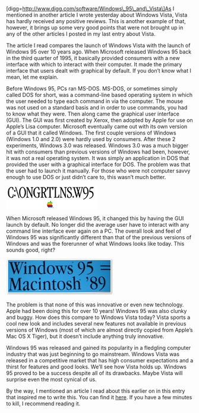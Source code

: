 \[digg=http://www.digg.com/software/Windows\_95\_and\_Vista\]As I mentioned in another article I wrote yesterday about Windows Vista, Vista has hardly received any positive reviews. This is another example of that, however, it brings up some very good points that were not brought up in any of the other articles I posted in my last entry about Vista.

The article I read compares the launch of Windows Vista with the launch of Windows 95 over 10 years ago. When Microsoft released Windows 95 back in the third quarter of 1995, it basically provided consumers with a new interface with which to interact with their computer. It made the primary interface that users dealt with graphical by default. If you don’t know what I mean, let me explain.

Before Windows 95, PCs ran MS-DOS. MS-DOS, or sometimes simply called DOS for short, was a command-line based operating system in which the user needed to type each command in via the computer. The mouse was not used on a standard basis and in order to use commands, you had to know what they were. Then along came the graphical user interface (GUI). The GUI was first created by Xerox, then adopted by Apple for use on Apple’s Lisa computer. Microsoft eventually came out with its own version of a GUI that it called Windows. The first couple versions of Windows (Windows 1.0 and 2.0) were hardly used by consumers. After these 2 experiments, Windows 3.0 was released. Windows 3.0 was a much bigger hit with consumers than previous versions of Windows had been, however, it was not a real operating system. It was simply an application in DOS that provided the user with a graphical interface for DOS. The problem was that the user had to launch it manually. For those who were not computer savvy enough to use DOS or just didn’t care to, this wasn’t much better.

[![ONGRATLNSW95](whymac-1.png)](https://i0.wp.com/blog.alexseifert.com/wp-content/uploads/2007/02/whymac-1.png?ssl=1 "ONGRATLNSW95")

When Microsoft released Windows 95, it changed this by having the GUI launch by default. No longer did the average user have to interact with any command line interface ever again on a PC. The overall look and feel of Windows 95 was significantly different than that of the previous versions of Windows and was the forerunner of what Windows looks like today. This sounds good, right?

[![Win98 Mac89](win98mac89-1.png)](https://i0.wp.com/blog.alexseifert.com/wp-content/uploads/2007/02/win98mac89-1.png?ssl=1 "Win98 Mac89")

The problem is that none of this was innovative or even new technology. Apple had been doing this for over 10 years! Windows 95 was also clunky and buggy. How does this compare to Windows Vista today? Vista sports a cool new look and includes several new features not available in previous versions of Windows (most of which are almost directly copied from Apple’s Mac OS X Tiger), but it doesn’t include anything truly innovative.

Windows 95 was released and gained its popularity in a fledgling computer industry that was just beginning to go mainstream. Windows Vista was released in a competitive market that has high consumer expectations and a thirst for features and good looks. We’ll see how Vista holds up. Windows 95 proved to be a success despite all of its drawbacks. Maybe Vista will surprise even the most cynical of us.

By the way, I mentioned an article I read about this earlier on in this entry that inspired me to write this. You can find it [here](http://www.roughlydrafted.com/RD/RDM.Tech.Q1.07/EFDF04D6-8FE9-49E2-878C-B15FA27F1CCA.html). If you have a few minutes to kill, I recommend reading it.